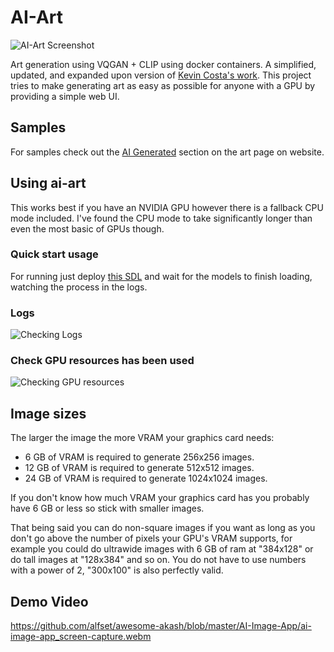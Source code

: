 
# AI-Art

![AI-Art Screenshot](./Screenshot(234).png)

Art generation using VQGAN + CLIP using docker containers. A simplified,
updated, and expanded upon version of
[Kevin Costa's work](https://github.com/kcosta42/VQGAN-CLIP-Docker). This
project tries to make generating art as easy as possible for anyone with a GPU
by providing a simple web UI.


## Samples

For samples check out the [AI Generated](http://1j0gql7905agf792r45ae0hl68.ingress.akashost.com/) section
on the art page on website.


## Using ai-art

This works best if you have an NVIDIA GPU however there is a fallback CPU mode included. I've found the CPU mode to take significantly longer than even the most basic of GPUs though.


### Quick start usage
For running just deploy [this SDL](https://github.com/alfset/awesome-akash/blob/master/AI-Image-App/deploy.yaml) and wait for the models to finish loading, watching the process in the logs.

### Logs

![Checking Logs](./Screenshot(232).png)

### Check GPU resources has been used

![Checking GPU resources](./Screenshot(233).png)

## Image sizes

The larger the image the more VRAM your graphics card needs:

- 6 GB of VRAM is required to generate 256x256 images.
- 12 GB of VRAM is required to generate 512x512 images.
- 24 GB of VRAM is required to generate 1024x1024 images.

If you don't know how much VRAM your graphics card has you probably have 6 GB
or less so stick with smaller images.

That being said you can do non-square images if you want as long as you don't
go above the number of pixels your GPU's VRAM supports, for example you could
do ultrawide images with 6 GB of ram at "384x128" or do tall images at "128x384"
and so on. You do not have to use numbers with a power of 2, "300x100" is also
perfectly valid.

## Demo Video
https://github.com/alfset/awesome-akash/blob/master/AI-Image-App/ai-image-app_screen-capture.webm
